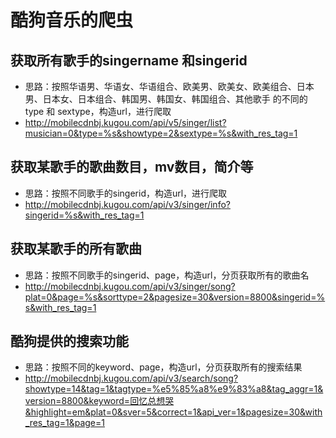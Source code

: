 # 酷狗音乐的爬虫

## 获取所有歌手的singername 和singerid
* 思路：按照华语男、华语女、华语组合、欧美男、欧美女、欧美组合、日本男、日本女、日本组合、韩国男、韩国女、韩国组合、其他歌手 的不同的type 和 sextype，构造url，进行爬取
* http://mobilecdnbj.kugou.com/api/v5/singer/list?musician=0&type=%s&showtype=2&sextype=%s&with_res_tag=1

## 获取某歌手的歌曲数目，mv数目，简介等
* 思路：按照不同歌手的singerid，构造url，进行爬取
* http://mobilecdnbj.kugou.com/api/v3/singer/info?singerid=%s&with_res_tag=1

## 获取某歌手的所有歌曲
* 思路：按照不同歌手的singerid、page，构造url，分页获取所有的歌曲名
* http://mobilecdnbj.kugou.com/api/v3/singer/song?plat=0&page=%s&sorttype=2&pagesize=30&version=8800&singerid=%s&with_res_tag=1

## 酷狗提供的搜索功能
* 思路：按照不同的keyword、page，构造url，分页获取所有的搜索结果
* http://mobilecdnbj.kugou.com/api/v3/search/song?showtype=14&tag=1&tagtype=%e5%85%a8%e9%83%a8&tag_aggr=1&version=8800&keyword=回忆总想哭&highlight=em&plat=0&sver=5&correct=1&api_ver=1&pagesize=30&with_res_tag=1&page=1